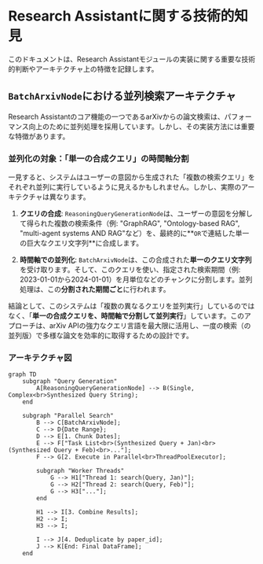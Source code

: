 # Research Assistantに関する技術的知見

このドキュメントは、Research Assistantモジュールの実装に関する重要な技術的判断やアーキテクチャ上の特徴を記録します。

## `BatchArxivNode`における並列検索アーキテクチャ

Research Assistantのコア機能の一つであるarXivからの論文検索は、パフォーマンス向上のために並列処理を採用しています。しかし、その実装方法には重要な特徴があります。

### 並列化の対象：「単一の合成クエリ」の時間軸分割

一見すると、システムはユーザーの意図から生成された「複数の検索クエリ」をそれぞれ並列に実行しているように見えるかもしれません。しかし、実際のアーキテクチャは異なります。

1.  **クエリの合成**: `ReasoningQueryGenerationNode`は、ユーザーの意図を分解して得られた複数の検索条件（例: "GraphRAG", "Ontology-based RAG", "multi-agent systems AND RAG"など）を、最終的に**`OR`で連結した単一の巨大なクエリ文字列**に合成します。

2.  **時間軸での並列化**: `BatchArxivNode`は、この合成された**単一のクエリ文字列**を受け取ります。そして、このクエリを使い、指定された検索期間（例: 2023-01-01から2024-01-01）を月単位などのチャンクに分割します。並列処理は、この**分割された期間ごと**に行われます。

結論として、このシステムは「複数の異なるクエリを並列実行」しているのではなく、「**単一の合成クエリを、時間軸で分割して並列実行**」しています。このアプローチは、arXiv APIの強力なクエリ言語を最大限に活用し、一度の検索（の並列版）で多様な論文を効率的に取得するための設計です。

### アーキテクチャ図

```mermaid
graph TD
    subgraph "Query Generation"
        A[ReasoningQueryGenerationNode] --> B(Single, Complex<br>Synthesized Query String);
    end

    subgraph "Parallel Search"
        B --> C[BatchArxivNode];
        C --> D{Date Range};
        D --> E[1. Chunk Dates];
        E --> F["Task List<br>(Synthesized Query + Jan)<br>(Synthesized Query + Feb)<br>..."];
        F --> G[2. Execute in Parallel<br>ThreadPoolExecutor];
        
        subgraph "Worker Threads"
            G --> H1["Thread 1: search(Query, Jan)"];
            G --> H2["Thread 2: search(Query, Feb)"];
            G --> H3["..."];
        end

        H1 --> I[3. Combine Results];
        H2 --> I;
        H3 --> I;

        I --> J[4. Deduplicate by paper_id];
        J --> K[End: Final DataFrame];
    end
``` 